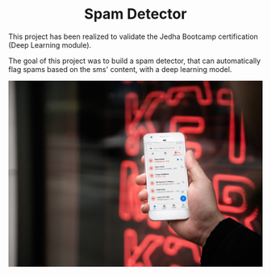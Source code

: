 <h1 align="center"> Spam Detector </h1>

This project has been realized to validate the Jedha Bootcamp certification (Deep Learning module).

The goal of this project was to build a spam detector, that can automatically flag spams based on the sms' content, with a deep learning model. 

![alt text](./img/spam.jpg)
